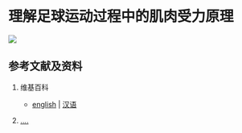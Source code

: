 # 理解足球运动过程中的肌肉受力原理

![](/images/深刻理解在解剖基础下进行身体锻炼的原理/理解足球运动过程中的肌肉受力原理/1a1.jpg)

## 参考文献及资料

1. 维基百科
	- [english](.....) | [汉语](...)

2. [....](https://web.archive.org/web/20120520061156/http://www.sitance.com/cause/index.php) 


